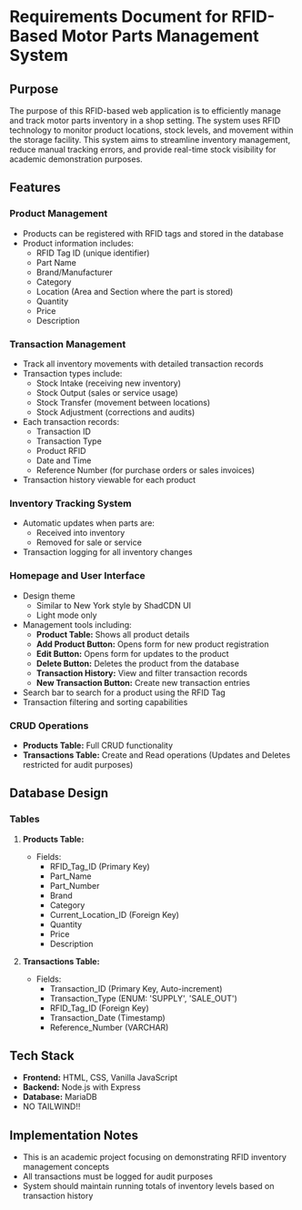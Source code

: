 # Requirements Document for RFID-Based Motor Parts Management System
## Purpose
The purpose of this RFID-based web application is to efficiently manage and track motor parts inventory in a shop setting. The system uses RFID technology to monitor product locations, stock levels, and movement within the storage facility. This system aims to streamline inventory management, reduce manual tracking errors, and provide real-time stock visibility for academic demonstration purposes.

## Features
### Product Management
- Products can be registered with RFID tags and stored in the database
- Product information includes:
  - RFID Tag ID (unique identifier)
  - Part Name
  - Brand/Manufacturer
  - Category
  - Location (Area and Section where the part is stored)
  - Quantity
  - Price
  - Description

### Transaction Management
- Track all inventory movements with detailed transaction records
- Transaction types include:
  - Stock Intake (receiving new inventory)
  - Stock Output (sales or service usage)
  - Stock Transfer (movement between locations)
  - Stock Adjustment (corrections and audits)
- Each transaction records:
  - Transaction ID
  - Transaction Type
  - Product RFID
  - Date and Time
  - Reference Number (for purchase orders or sales invoices)
- Transaction history viewable for each product

### Inventory Tracking System
- Automatic updates when parts are:
  - Received into inventory
  - Removed for sale or service
- Transaction logging for all inventory changes

### Homepage and User Interface
- Design theme
  - Similar to New York style by ShadCDN UI
  - Light mode only
- Management tools including:
  - **Product Table:** Shows all product details
  - **Add Product Button:** Opens form for new product registration
  - **Edit Button:** Opens form for updates to the product
  - **Delete Button:** Deletes the product from the database
  - **Transaction History:** View and filter transaction records
  - **New Transaction Button:** Create new transaction entries
- Search bar to search for a product using the RFID Tag
- Transaction filtering and sorting capabilities

### CRUD Operations
- **Products Table:** Full CRUD functionality
- **Transactions Table:** Create and Read operations (Updates and Deletes restricted for audit purposes)

## Database Design
### Tables
1. **Products Table:**
   - Fields:
     - RFID_Tag_ID (Primary Key)
     - Part_Name
     - Part_Number
     - Brand
     - Category
     - Current_Location_ID (Foreign Key)
     - Quantity
     - Price
     - Description

2. **Transactions Table:**
   - Fields:
     - Transaction_ID (Primary Key, Auto-increment)
     - Transaction_Type (ENUM: 'SUPPLY', 'SALE_OUT')
     - RFID_Tag_ID (Foreign Key)
     - Transaction_Date (Timestamp)
     - Reference_Number (VARCHAR)

## Tech Stack
- **Frontend:** HTML, CSS, Vanilla JavaScript
- **Backend:** Node.js with Express
- **Database:** MariaDB
- NO TAILWIND!!

## Implementation Notes
- This is an academic project focusing on demonstrating RFID inventory management concepts
- All transactions must be logged for audit purposes
- System should maintain running totals of inventory levels based on transaction history